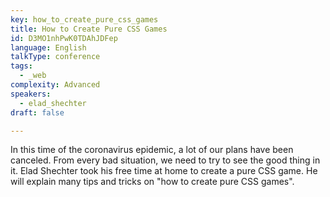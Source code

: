 ```yaml
---
key: how_to_create_pure_css_games
title: How to Create Pure CSS Games
id: D3MO1nhPwK0TDAhJDFep
language: English
talkType: conference
tags:
  - _web
complexity: Advanced
speakers:
  - elad_shechter
draft: false

---
```


In this time of the coronavirus epidemic, a lot of our plans have been canceled. From every bad situation, we need to try to see the good thing in it. Elad Shechter took his free time at home to create a pure CSS game. He will explain many tips and tricks on "how to create pure CSS games".